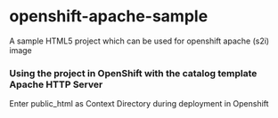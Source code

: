 # openshift-apache-sample
A sample HTML5 project which can be used for openshift apache (s2i) image

### Using the project in OpenShift with the catalog template Apache HTTP Server

  Enter public_html as Context Directory during deployment in Openshift
